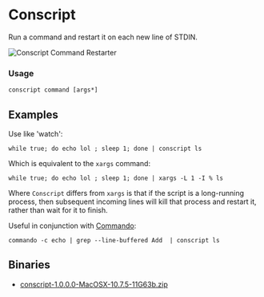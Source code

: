 # Conscript

Run a command and restart it on each new line of STDIN.

<img src="http://sordina.binaries.s3.amazonaws.com/conscript.png" alt="Conscript Command Restarter" />

### Usage

    conscript command [args*]

## Examples

Use like 'watch':

    while true; do echo lol ; sleep 1; done | conscript ls

Which is equivalent to the `xargs` command:

    while true; do echo lol ; sleep 1; done | xargs -L 1 -I % ls

Where `Conscript` differs from `xargs` is that if the script is a
long-running process, then subsequent incoming lines will kill that
process and restart it, rather than wait for it to finish.


Useful in conjunction with [Commando](https://github.com/sordina/Commando):

    commando -c echo | grep --line-buffered Add  | conscript ls



## Binaries

* [conscript-1.0.0.0-MacOSX-10.7.5-11G63b.zip](http://sordina.binaries.s3.amazonaws.com/conscript-1.0.0.0-MacOSX-10.7.5-11G63b.zip)
